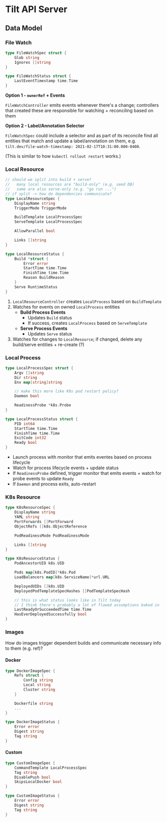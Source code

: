 # Tilt API Server


## Data Model

### File Watch
```go
type FileWatchSpec struct {
    Glob string
    Ignores []string
}

type FileWatchStatus struct {
    LastEventTimestamp time.Time
}
```
**Option 1 - `ownerRef` + Events**

`FileWatchController` emits events whenever there's a change; controllers that created these are responsible for watching + reconciling based on them

**Option 2 - Label/Annotation Selector**

`FileWatchSpec` could include a selector and as part of its reconcile find all entities that match and update a label/annotation on them, e.g. `tilt.dev/file-watch-timestamp: 2021-02-17T10:31:00.000-0400`.

(This is similar to how `kubectl rollout restart` works.)

### Local Resource
```go
// should we split into build + serve?
//   many local resources are "build-only" (e.g. seed DB)
//   some are also serve-only (e.g. "go run ...")
// if split -> how do dependencies communicate?
type LocalResourceSpec {
    DisplayName string
    TriggerMode TriggerMode

    BuildTemplate LocalProcessSpec
    ServeTemplate LocalProcessSpec

    AllowParallel bool

    Links []string
}

type LocalResourceStatus {
    Build *struct {
        Error error
        StartTime time.Time
        FinishTime time.Time
        Reason BuildReason
    }
    Serve RuntimeStatus
}
```
1. `LocalResourceController` creates `LocalProcess` based on `BuildTemplate`
2. Watches for events on owned `LocalProcess` entities
   * **Build Process Events**
     * Updates `Build` status
     * If success, creates `LocalProcess` based on `ServeTemplate`
   * **Serve Process Events**
     * Updates `Serve` status
3. Watches for changes to `LocalResource`; if changed, delete any build/serve entities + re-create (?)

### Local Process
```go
type LocalProcessSpec struct {
    Argv []string
    Dir string
    Env map[string]string

    // make this more like K8s pod restart policy?
    Daemon bool

    ReadinessProbe *k8s.Probe
}

type LocalProcessStatus struct {
    PID int64
    StartTime time.Time
    FinishTime time.Time
    ExitCode int32
    Ready bool
}
```
* Launch process with monitor that emits eventes based on process lifecycle
* Watch for process lifecycle events + update status
* If `ReadinessProbe` defined, trigger monitor that emits events + watch for probe events to update `Ready`
* If `Daemon` and process exits, auto-restart

### K8s Resource
```go
type K8sResourceSpec {
    DisplayName string
    YAML string
    PortForwards []PortForward
    ObjectRefs []k8s.ObjectReference

    PodReadinessMode PodReadinessMode

    Links []string
}

type K8sResourceStatus {
    PodAncestorUID k8s.UID

    Pods map[k8s.PodID]*k8s.Pod
    LoadBalancers map[k8s.ServiceName]*url.URL

    DeployedUIDs []k8s.UID
    DeployedPodTemplateSpecHashes []PodTemplateSpecHash

    // this is what status looks like in Tilt today
    // I think there's probably a lot of flawed assumptions baked in
    LastReadyOrSucceededTime time.Time
    HasEverDeployedSuccessfully bool
}
```

### Images
How do images trigger dependent builds and communicate necessary info to them (e.g. ref)?

#### Docker
```go
type DockerImageSpec {
    Refs struct {
        Config string
        Local string
        Cluster string
    }

    Dockerfile string
    ...
}

type DockerImageStatus {
    Error error
    Digest string
    Tag string
}
```

#### Custom
```go
type CustomImageSpec {
    CommandTemplate LocalProcessSpec
    Tag string
    DisablePush bool
    SkipsLocalDocker bool
}

type CustomImageStatus {
    Error error
    Digest string
    Tag string
}
```
